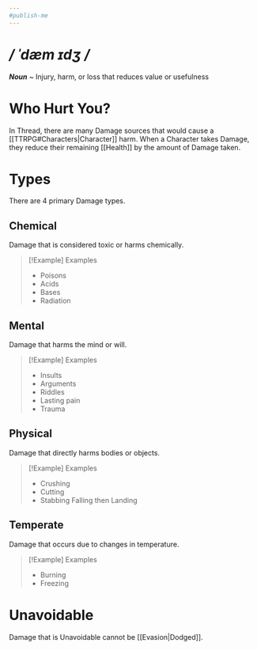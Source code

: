 ```yaml
---
#publish-me
---
```

# */ ˈdæm ɪdʒ /*
***Noun*** ~ Injury, harm, or loss that reduces value or usefulness
# Who Hurt You?
In Thread, there are many Damage sources that would cause a [[TTRPG#Characters|Character]] harm. When a Character takes Damage, they reduce their remaining [[Health]] by the amount of Damage taken.
# Types
There are 4 primary Damage types.
## Chemical
Damage that is considered toxic or harms chemically.
>[!Example] Examples
>- Poisons
>- Acids
>- Bases
>- Radiation
## Mental
Damage that harms the mind or will.
>[!Example] Examples
>- Insults
>- Arguments
>- Riddles
>- Lasting pain
>- Trauma
## Physical
Damage that directly harms bodies or objects.
>[!Example] Examples
>- Crushing
>- Cutting
>- Stabbing
>  Falling then Landing
## Temperate
Damage that occurs due to changes in temperature.
>[!Example] Examples
>- Burning
>- Freezing
# Unavoidable
Damage that is Unavoidable cannot be [[Evasion|Dodged]].